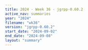 ```yaml
---
title: 2024 - Week 36 - jgrpp-0.60.2
active_nav: summaries
year: "2024"
filename: "wk36"
version: "jgrpp-0.60.2"
start_date: "2024-09-02"
end_date: "2024-09-08"
layout: "summary"
---
```

